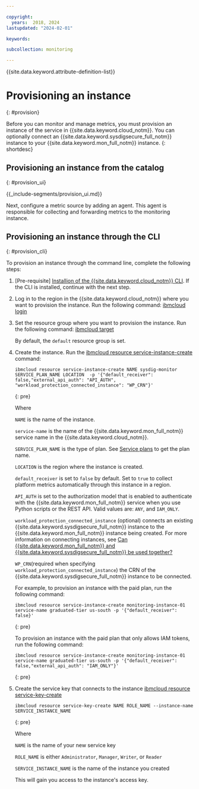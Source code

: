 ```yaml
---

copyright:
  years:  2018, 2024
lastupdated: "2024-02-01"

keywords:

subcollection: monitoring

---
```


{{site.data.keyword.attribute-definition-list}}

# Provisioning an instance
{: #provision}

Before you can monitor and manage metrics, you must provision an instance of the service in {{site.data.keyword.cloud_notm}}. You can optionally connect an {{site.data.keyword.sysdigsecure_full_notm}} instance to your {{site.data.keyword.mon_full_notm}} instance.
{: shortdesc}


## Provisioning an instance from the catalog
{: #provision_ui}

<!-- Segment with steps to provision an instance -->

{{_include-segments/provision_ui.md}}

Next, configure a metric source by adding an agent. This agent is responsible for collecting and forwarding metrics to the monitoring instance.



## Provisioning an instance through the CLI
{: #provision_cli}

To provision an instance through the command line, complete the following steps:

1. [Pre-requisite] [Installion of the {{site.data.keyword.cloud_notm}} CLI](/docs/cli?topic=cli-install-ibmcloud-cli). If the CLI is installed, continue with the next step.

2. Log in to the region in the {{site.data.keyword.cloud_notm}} where you want to provision the instance. Run the following command: [ibmcloud login](/docs/cli?topic=cli-ibmcloud_cli#ibmcloud_login)

3. Set the resource group where you want to provision the instance. Run the following command: [ibmcloud target](/docs/cli?topic=cli-ibmcloud_cli#ibmcloud_target)

    By default, the `default` resource group is set.

4. Create the instance. Run the [ibmcloud resource service-instance-create](/docs/cli?topic=cli-ibmcloud_commands_resource#ibmcloud_resource_service_instance_create) command:

    ```text
    ibmcloud resource service-instance-create NAME sysdig-monitor SERVICE_PLAN_NAME LOCATION  -p '{"default_receiver": false,"external_api_auth": "API_AUTH", "workload_protection_connected_instance": "WP_CRN"}'
    ```
    {: pre}

    Where

    `NAME` is the name of the instance.

    `service-name` is the name of the {{site.data.keyword.mon_full_notm}} service name in the {{site.data.keyword.cloud_notm}}.

    `SERVICE_PLAN_NAME` is the type of plan. See [Service plans](/docs/monitoring?topic=monitoring-pricing_plans) to get the plan name.

    `LOCATION` is the region where the instance is created.

    `default_receiver` is set to `false` by default. Set to `true` to collect platform metrics automatically through this instance in a region.

    `API_AUTH` is set to the authorization model that is enabled to authenticate with the {{site.data.keyword.mon_full_notm}} service when you use Python scripts or the REST API. Valid values are: `ANY`, and `IAM_ONLY`.

    `workload_protection_connected_instance` (optional) connects an existing {{site.data.keyword.sysdigsecure_full_notm}} instance to the {{site.data.keyword.mon_full_notm}} instance being created. For more information on connecting instances, see [Can {{site.data.keyword.mon_full_notm}} and {{site.data.keyword.sysdigsecure_full_notm}} be used together?](/docs/monitoring?topic=monitoring-faq#faq_4)

    `WP_CRN`(required when specifying `workload_protection_connected_instance`) the CRN of the {{site.data.keyword.sysdigsecure_full_notm}} instance to be connected.

    For example, to provision an instance with the paid plan, run the following command:

    ```text
    ibmcloud resource service-instance-create monitoring-instance-01 service-name graduated-tier us-south -p '{"default_receiver": false}'
    ```
    {: pre}

    To provision an instance with the paid plan that only allows IAM tokens, run the following command:

    ```text
    ibmcloud resource service-instance-create monitoring-instance-01 service-name graduated-tier us-south -p '{"default_receiver": false,"external_api_auth": "IAM_ONLY"}'
    ```
    {: pre}

5. Create the service key that connects to the instance [ibmcloud resource service-key-create](/docs/cli?topic=cli-ibmcloud_commands_resource#ibmcloud_resource_service_key_create)

    ```text
    ibmcloud resource service-key-create NAME ROLE_NAME --instance-name SERVICE_INSTANCE_NAME
    ```
    {: pre}

    Where

    `NAME` is the name of your new service key

    `ROLE_NAME` is either `Administrator`, `Manager`, `Writer`, or `Reader`

    `SERVICE_INSTANCE_NAME` is the name of the instance you created

    This will gain you access to the instance's access key.
